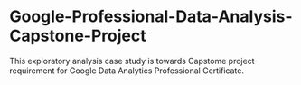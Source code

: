 # Google-Professional-Data-Analysis-Capstone-Project
This exploratory analysis case study is towards Capstome project requirement for Google Data Analytics Professional Certificate.
